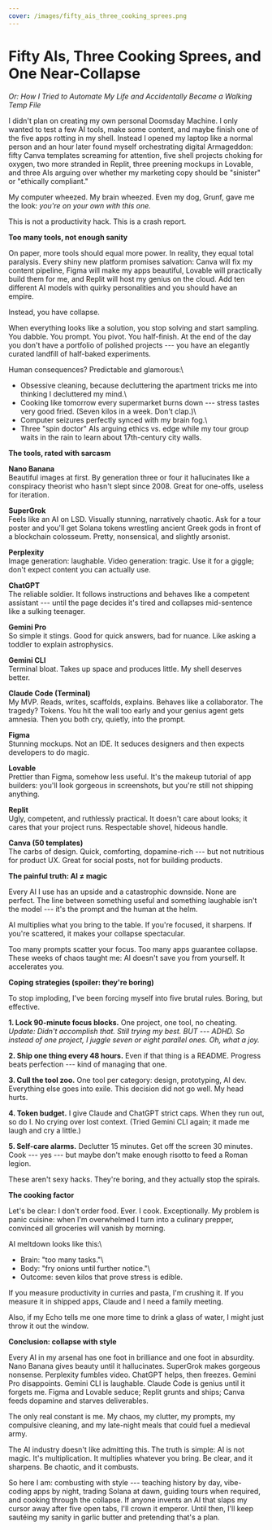 ```yaml
---
cover: /images/fifty_ais_three_cooking_sprees.png
---
```


# Fifty AIs, Three Cooking Sprees, and One Near-Collapse

*Or: How I Tried to Automate My Life and Accidentally Became a Walking Temp File*

I didn't plan on creating my own personal Doomsday Machine. I only
wanted to test a few AI tools, make some content, and maybe finish one
of the five apps rotting in my shell. Instead I opened my laptop like a
normal person and an hour later found myself orchestrating digital
Armageddon: fifty Canva templates screaming for attention, five shell
projects choking for oxygen, two more stranded in Replit, three preening
mockups in Lovable, and three AIs arguing over whether my marketing copy
should be "sinister" or "ethically compliant."

My computer wheezed. My brain wheezed. Even my dog, Grunf, gave me the
look: *you're on your own with this one.*

This is not a productivity hack. This is a crash report.


**Too many tools, not enough sanity**

On paper, more tools should equal more power. In reality, they equal
total paralysis. Every shiny new platform promises salvation: Canva will
fix my content pipeline, Figma will make my apps beautiful, Lovable will
practically build them for me, and Replit will host my genius on the
cloud. Add ten different AI models with quirky personalities and you
should have an empire.

Instead, you have collapse.

When everything looks like a solution, you stop solving and start
sampling. You dabble. You prompt. You pivot. You half-finish. At the end
of the day you don't have a portfolio of polished projects --- you have
an elegantly curated landfill of half-baked experiments.

Human consequences? Predictable and glamorous:\
- Obsessive cleaning, because decluttering the apartment tricks me into
thinking I decluttered my mind.\
- Cooking like tomorrow every supermarket burns down --- stress tastes
very good fried. (Seven kilos in a week. Don't clap.)\
- Computer seizures perfectly synced with my brain fog.\
- Three "spin doctor" AIs arguing ethics vs. edge while my tour group
waits in the rain to learn about 17th-century city walls.


**The tools, rated with sarcasm**

**Nano Banana**\
Beautiful images at first. By generation three or four it hallucinates
like a conspiracy theorist who hasn't slept since 2008. Great for
one-offs, useless for iteration.

**SuperGrok**\
Feels like an AI on LSD. Visually stunning, narratively chaotic. Ask for
a tour poster and you'll get Solana tokens wrestling ancient Greek gods
in front of a blockchain colosseum. Pretty, nonsensical, and slightly
arsonist.

**Perplexity**\
Image generation: laughable. Video generation: tragic. Use it for a
giggle; don't expect content you can actually use.

**ChatGPT**\
The reliable soldier. It follows instructions and behaves like a
competent assistant --- until the page decides it's tired and collapses
mid-sentence like a sulking teenager.

**Gemini Pro**\
So simple it stings. Good for quick answers, bad for nuance. Like asking
a toddler to explain astrophysics.

**Gemini CLI**\
Terminal bloat. Takes up space and produces little. My shell deserves
better.

**Claude Code (Terminal)**\
My MVP. Reads, writes, scaffolds, explains. Behaves like a collaborator.
The tragedy? Tokens. You hit the wall too early and your genius agent
gets amnesia. Then you both cry, quietly, into the prompt.

**Figma**\
Stunning mockups. Not an IDE. It seduces designers and then expects
developers to do magic.

**Lovable**\
Prettier than Figma, somehow less useful. It's the makeup tutorial of
app builders: you'll look gorgeous in screenshots, but you're still not
shipping anything.

**Replit**\
Ugly, competent, and ruthlessly practical. It doesn't care about looks;
it cares that your project runs. Respectable shovel, hideous handle.

**Canva (50 templates)**\
The carbs of design. Quick, comforting, dopamine-rich --- but not
nutritious for product UX. Great for social posts, not for building
products.


**The painful truth: AI ≠ magic**

Every AI I use has an upside and a catastrophic downside. None are
perfect. The line between something useful and something laughable isn't
the model --- it's the prompt and the human at the helm.

AI multiplies what you bring to the table. If you're focused, it
sharpens. If you're scattered, it makes your collapse spectacular.

Too many prompts scatter your focus. Too many apps guarantee collapse.
These weeks of chaos taught me: AI doesn't save you from yourself. It
accelerates you.


**Coping strategies (spoiler: they're boring)**

To stop imploding, I've been forcing myself into five brutal rules.
Boring, but effective.

**1. Lock 90-minute focus blocks.** One project, one tool, no cheating.\
*Update: Didn't accomplish that. Still trying my best. BUT --- ADHD. So
instead of one project, I juggle seven or eight parallel ones. Oh, what
a joy.*

**2. Ship one thing every 48 hours.** Even if that thing is a README.
Progress beats perfection --- kind of managing that one.

**3. Cull the tool zoo.** One tool per category: design, prototyping, AI
dev. Everything else goes into exile. This decision did not go well. My
head hurts.

**4. Token budget.** I give Claude and ChatGPT strict caps. When they
run out, so do I. No crying over lost context. (Tried Gemini CLI again;
it made me laugh and cry a little.)

**5. Self-care alarms.** Declutter 15 minutes. Get off the screen 30
minutes. Cook --- yes --- but maybe don't make enough risotto to feed a
Roman legion.

These aren't sexy hacks. They're boring, and they actually stop the
spirals.


**The cooking factor**

Let's be clear: I don't order food. Ever. I cook. Exceptionally. My
problem is panic cuisine: when I'm overwhelmed I turn into a culinary
prepper, convinced all groceries will vanish by morning.

AI meltdown looks like this:\
- Brain: "too many tasks."\
- Body: "fry onions until further notice."\
- Outcome: seven kilos that prove stress is edible.

If you measure productivity in curries and pasta, I'm crushing it. If
you measure it in shipped apps, Claude and I need a family meeting.

Also, if my Echo tells me one more time to drink a glass of water, I
might just throw it out the window.


**Conclusion: collapse with style**

Every AI in my arsenal has one foot in brilliance and one foot in
absurdity. Nano Banana gives beauty until it hallucinates. SuperGrok
makes gorgeous nonsense. Perplexity fumbles video. ChatGPT helps, then
freezes. Gemini Pro disappoints. Gemini CLI is laughable. Claude Code is
genius until it forgets me. Figma and Lovable seduce; Replit grunts and
ships; Canva feeds dopamine and starves deliverables.

The only real constant is me. My chaos, my clutter, my prompts, my
compulsive cleaning, and my late-night meals that could fuel a medieval
army.

The AI industry doesn't like admitting this. The truth is simple: AI is
not magic. It's multiplication. It multiplies whatever you bring. Be
clear, and it sharpens. Be chaotic, and it combusts.

So here I am: combusting with style --- teaching history by day,
vibe-coding apps by night, trading Solana at dawn, guiding tours when
required, and cooking through the collapse. If anyone invents an AI that
slaps my cursor away after five open tabs, I'll crown it emperor. Until
then, I'll keep sautéing my sanity in garlic butter and pretending
that's a plan.
